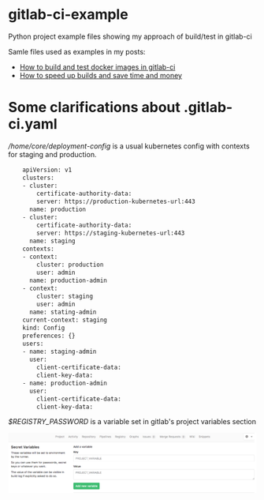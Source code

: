 # gitlab-ci-example
Python project example files showing my approach of build/test in gitlab-ci

Samle files used as examples in my posts:


* [How to build and test docker images in gitlab-ci](http://blog.lwolf.org/post/How-to-build-and-test-docker-images-in-gitlab-ci/)
* [How to speed up builds and save time and money](http://blog.lwolf.org/post/how-to-speed-up-builds-and-save-time-and-money/)


# Some clarifications about .gitlab-ci.yaml

*/home/core/deployment-config* is a usual kubernetes config with contexts for staging and production.

```
    apiVersion: v1
    clusters:
    - cluster:
        certificate-authority-data:
        server: https://production-kubernetes-url:443
      name: production
    - cluster:
        certificate-authority-data:
        server: https://staging-kubernetes-url:443
      name: staging
    contexts:
    - context:
        cluster: production
        user: admin
      name: production-admin
    - context:
        cluster: staging
        user: admin
      name: stating-admin
    current-context: staging
    kind: Config
    preferences: {}
    users:
    - name: staging-admin
      user:
        client-certificate-data:
        client-key-data:
    - name: production-admin
      user:
        client-certificate-data:
        client-key-data:
```

*$REGISTRY_PASSWORD* is a variable set in gitlab's project variables section

![](gitlab-project-variables.png)